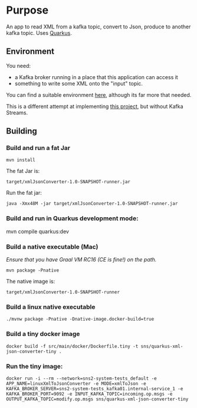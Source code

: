 # Purpose
An app to read XML from a kafka topic, convert to Json, produce to another kafka topic.
Uses [Quarkus](https://quarkus.io/).

## Environment
You need:
 * a Kafka broker running in a place that this application can access it
 * something to write some XML onto the "input" topic.
 
You can find a suitable environment [here](https://github.com/muirandy/sns2-system-tests), although its far more that needed. 

This is a different attempt at implementing [this project](https://github.com/muirandy/graal-kafka-xml-json-converter), but without Kafka Streams.

## Building

### Build and run a fat Jar
```
mvn install
```

The fat Jar is:
```
target/xmlJsonConverter-1.0-SNAPSHOT-runner.jar
```

Run the fat jar:
```
java -Xmx48M -jar target/xmlJsonConverter-1.0-SNAPSHOT-runner.jar
```

### Build and run in Quarkus development mode:
mvn compile quarkus:dev

### Build a native executable (Mac)
_Ensure that you have Graal VM RC16 (CE is fine!) on the path._
```
mvn package -Pnative
```
The native image is:
```
target/xmlJsonConverter-1.0-SNAPSHOT-runner
```

### Build a linux native executable

```
./mvnw package -Pnative -Dnative-image.docker-build=true
```

### Build a tiny docker image
```
docker build -f src/main/docker/Dockerfile.tiny -t sns/quarkus-xml-json-converter-tiny .
```

### Run the tiny image:
```
docker run -i --rm --network=sns2-system-tests_default -e APP_NAME=linuxXmlToJsonConverter -e MODE=xmlToJson -e KAFKA_BROKER_SERVER=sns2-system-tests_kafka01.internal-service_1 -e KAFKA_BROKER_PORT=9092 -e INPUT_KAFKA_TOPIC=incoming.op.msgs -e OUTPUT_KAFKA_TOPIC=modify.op.msgs sns/quarkus-xml-json-converter-tiny
```
 